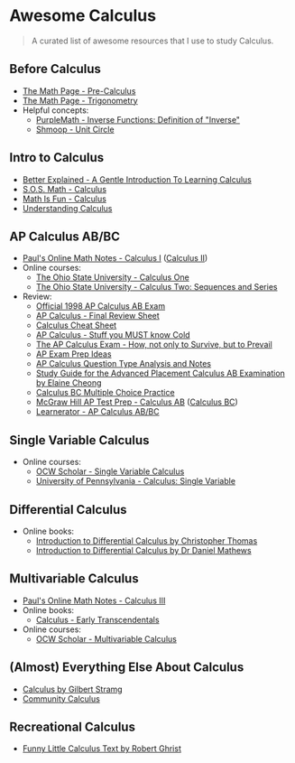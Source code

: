 # Awesome Calculus
> A curated list of awesome resources that I use to study Calculus.

## Before Calculus
- [The Math Page - Pre-Calculus](http://www.themathpage.com/aPreCalc/precalculus.htm)
- [The Math Page - Trigonometry](http://www.themathpage.com/aTrig/trigonometry.htm)
- Helpful concepts:
  - [PurpleMath - Inverse Functions: Definition of "Inverse"](http://www.purplemath.com/modules/invrsfcn.htm)
  - [Shmoop - Unit Circle](http://www.shmoop.com/unit-circle/)

## Intro to Calculus
- [Better Explained - A Gentle Introduction To Learning Calculus](http://betterexplained.com/articles/a-gentle-introduction-to-learning-calculus/)
- [S.O.S. Math - Calculus](http://www.sosmath.com/calculus/calculus.html)
- [Math Is Fun - Calculus](http://www.mathsisfun.com/calculus/)
- [Understanding Calculus](http://understandingcalculus.com/)

## AP Calculus AB/BC
- [Paul's Online Math Notes - Calculus I](http://tutorial.math.lamar.edu/Classes/CalcI/CalcI.aspx) ([Calculus II](http://tutorial.math.lamar.edu/Classes/CalcII/CalcII.aspx))
- Online courses:
  - [The Ohio State University - Calculus One](https://www.coursera.org/learn/calculus1)
  - [The Ohio State University - Calculus Two: Sequences and Series](https://www.coursera.org/learn/advanced-calculus)
- Review:
  - [Official 1998 AP Calculus AB Exam](http://apcentral.collegeboard.com/apc/public/repository/calculcus-free-exam-1998.pdf)
  - [AP Calculus - Final Review Sheet](https://web.archive.org/web/20140410122537/http://www.northcanton.sparcc.org/~hck/data/jjk1nc/files/APperc20Calcperc20Reviewperc20Answerperc20Key_JRahn.pdf)
  - [Calculus Cheat Sheet](http://tutorial.math.lamar.edu/pdf/Calculus_Cheat_Sheet_All.pdf)
  - [AP Calculus - Stuff you MUST know Cold](http://cchsindy.org/bird/Smart/Calc1/StuffMUSTknowColdColor.pdf?url=bird/Smart/Calc1/StuffMUSTknowColdColor.pdf)
  - [The AP Calculus Exam - How, not only to Survive, but to Prevail](http://www.linmcmullin.net/PDF_Files/How_to_Survive.pdf)
  - [AP Exam Prep Ideas](http://wowmath.org/Notes/AP%20Calculus/AP%20Exam/AP%20Exam%20Prep%20Ideas%202011.pdf)
  - [AP Calculus Question Type Analysis and Notes ](http://www.linmcmullin.net/AP_Calculus_Question_Type_rev_for_2012_exam_a.pdf)
  - [Study Guide for the Advanced Placement Calculus AB Examination by Elaine Cheong](http://www.elainetron.com/apcalc/apcalc.pdf)
  - [Calculus BC Multiple Choice Practice](http://www.free-test-online.com/ap/ap_bc.htm)
  - [McGraw Hill AP Test Prep - Calculus AB](http://www.mhpracticeplusap.com/ID16.html) ([Calculus BC](http://www.mhpracticeplusap.com/ID17.html))
  - [Learnerator - AP Calculus AB/BC](https://www.learnerator.com/ap-calculus-ab-bc)

## Single Variable Calculus
- Online courses:
  - [OCW Scholar - Single Variable Calculus](http://ocw.mit.edu/courses/mathematics/18-01sc-single-variable-calculus-fall-2010/)
  - [University of Pennsylvania - Calculus: Single Variable](https://www.coursera.org/course/calcsing)

## Differential Calculus
- Online books:
  - [Introduction to Differential Calculus by Christopher Thomas](http://sydney.edu.au/stuserv/documents/maths_learning_centre/differentialcalculus.pdf)
  - [Introduction to Differential Calculus by Dr Daniel Mathews](http://amsi.org.au/ESA_Senior_Years/PDF/IntroDiffCall3b.pdf)

## Multivariable Calculus
- [Paul's Online Math Notes - Calculus III](http://tutorial.math.lamar.edu/Classes/CalcIII/CalcIII.aspx)
- Online books:
  - [Calculus - Early Transcendentals](http://www.whitman.edu/mathematics/multivariable/multivariable.pdf)
- Online courses:
  - [OCW Scholar - Multivariable Calculus](http://ocw.mit.edu/courses/mathematics/18-02sc-multivariable-calculus-fall-2010/)

## (Almost) Everything Else About Calculus
- [Calculus by Gilbert Stramg](http://ocw.mit.edu/ans7870/resources/Strang/Edited/Calculus/Calculus.pdf)
- [Community Calculus](http://communitycalculus.org)

## Recreational Calculus
- [Funny Little Calculus Text by Robert Ghrist](http://www.math.washington.edu/~morrow/334_13/FLCT.pdf)
